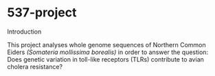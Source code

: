# 537-project

Introduction

This project analyses whole genome sequences of Northern Common Eiders _(Somateria mollissima borealis)_ in order to answer the question: Does genetic variation in toll-like receptors (TLRs) contribute to avian cholera resistance?



